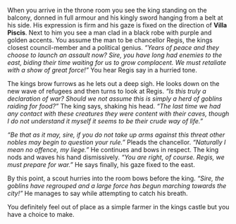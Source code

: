 When you arrive in the throne room you see the king standing on the balcony, donned in full armour and his kingly sword hanging from a belt at his side. His expression is firm and his gaze is fixed on the direction of **Villa Piscis**. Next to him you see a man clad in a black robe with purple and golden accents. You assume the man to be chancellor Regis, the kings closest council-member and a political genius. _“Years of peace and they choose to launch an assault now? Sire, you have long had enemies to the east, biding their time waiting for us to grow complacent. We must retaliate with a show of great force!”_ You hear Regis say in a hurried tone.

The kings brow furrows as he lets out a deep sigh. He looks down on the new wave of refugees and then turns to look at Regis. _“Is this truly a declaration of war? Should we not assume this is simply a herd of goblins raiding for food?”_ The king says, shaking his head. _“The last time we had any contact with these creatures they were content with their caves, though I do not understand it myself it seems to be their crude way of life.”_

_“Be that as it may, sire, if you do not take up arms against this threat other nobles may begin to question your rule.”_ Pleads the chancellor. _“Naturally I mean no offence, my liege.”_ He continues and bows in respect.
The king nods and waves his hand dismissively. _“You are right, of course. Regis, we must prepare for war.”_ He says finally, his gaze fixed to the east.

By this point, a scout hurries into the room bows before the king. _“Sire, the goblins have regrouped and a large force has begun marching towards the city!”_ He manages to say while attempting to catch his breath.

You definitely feel out of place as a simple farmer in the kings castle but you have a choice to make.
